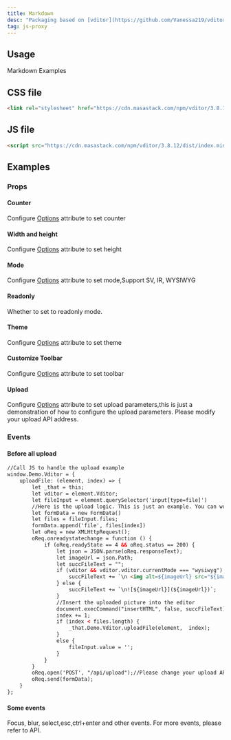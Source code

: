 ```yaml
---
title: Markdown
desc: "Packaging based on [vditor](https://github.com/Vanessa219/vditor)"
tag: js-proxy
---
```


## Usage

Markdown Examples

<markdown-usage></markdown-usage>

## CSS file

```html
<link rel="stylesheet" href="https://cdn.masastack.com/npm/vditor/3.8.12/dist/index.css" />
```

## JS file

```html
<script src="https://cdn.masastack.com/npm/vditor/3.8.12/dist/index.min.js"></script>
```

## Examples

### Props

#### Counter

Configure [Options](https://ld246.com/article/1549638745630#options) attribute to set counter

<example file="" />

#### Width and height

Configure [Options](https://ld246.com/article/1549638745630#options) attribute to set height

<example file="" />

#### Mode

Configure [Options](https://ld246.com/article/1549638745630#options) attribute to set mode,Support SV, IR, WYSIWYG

<example file="" />

#### Readonly

Whether to set to readonly mode.

<example file="" />

#### Theme

Configure [Options](https://ld246.com/article/1549638745630#options) attribute to set theme

<example file="" />

#### Customize Toolbar

Configure [Options](https://ld246.com/article/1549638745630#options) attribute to set toolbar

<example file="" />

#### Upload

Configure [Options](https://ld246.com/article/1549638745630#options) attribute to set upload parameters,this is just a demonstration of how to configure the upload parameters. Please modify your upload API address.

<example file="" />

### Events

#### Before all upload

```html
//Call JS to handle the upload example
window.Demo.Vditor = {
    uploadFile: (element, index) => {
        let _that = this;
        let vditor = element.Vditor;
        let fileInput = element.querySelector('input[type=file]')
        //Here is the upload logic. This is just an example. You can write your own processing logic
        let formData = new FormData()
        let files = fileInput.files;
        formData.append('file', files[index])
        let oReq = new XMLHttpRequest();
        oReq.onreadystatechange = function () {
            if (oReq.readyState == 4 && oReq.status == 200) {
                let json = JSON.parse(oReq.responseText);
                let imageUrl = json.Path;
                let succFileText = "";
                if (vditor && vditor.vditor.currentMode === "wysiwyg") {
                    succFileText += `\n <img alt=${imageUrl} src="${imageUrl}">`;
                } else {
                    succFileText += `\n![${imageUrl}](${imageUrl})`;
                }
                //Insert the uploaded picture into the editor
                document.execCommand("insertHTML", false, succFileText);
                index += 1;
                if (index < files.length) {
                    _that.Demo.Vditor.uploadFile(element,  index);
                }
                else {
                    fileInput.value = '';
                }
            }
        }
        oReq.open('POST', "/api/upload");//Please change your upload API address
        oReq.send(formData);
    }
};
```

<example file="" />

#### Some events

Focus, blur, select,esc,ctrl+enter and other events. For more events, please refer to API.

<example file="" />